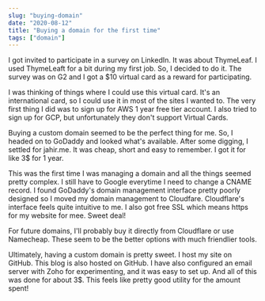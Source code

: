 ```yaml
---
slug: "buying-domain"
date: "2020-08-12"
title: "Buying a domain for the first time"
tags: ["domain"]
---
```


I got invited to participate in a survey on LinkedIn. It was about ThymeLeaf. I used ThymeLeaft for a bit during my first job. So, I decided to do it. The survey was on G2 and I got a $10 virtual card as a reward for participating. 

I was thinking of things where I could use this virtual card. It's an international card, so I could use it in most of the sites I wanted to. The very first thing I did was to sign up for AWS 1 year free tier account. I also tried to sign up for GCP, but unfortunately they don't support Virtual Cards. 

Buying a custom domain seemed to be the perfect thing for me. So, I headed on to GoDaddy and looked what's available. After some digging, I settled for jahir.me. It was cheap, short and easy to remember. I got it for like 3$ for 1 year.

This was the first time I was managing a domain and all the things seemed pretty complex. I still have to Google everytime I need to change a CNAME record. I found GoDaddy's domain management interface pretty poorly designed so I moved my domain management to Cloudfare. Cloudflare's interface feels quite intuitive to me. I also got free SSL which means https for my website for mee. Sweet deal!

For future domains, I'll probably buy it directly from Cloudflare or use Namecheap. These seem to be the better options with much friendlier tools.

Ultimately, having a custom domain is pretty sweet. I host my site on GitHub. This blog is also hosted on GitHub. I have also configured an email server with Zoho for experimenting, and it was easy to set up. And all of this was done for about 3$. This feels like pretty good utility for the amount spent!
